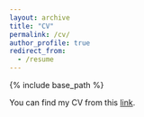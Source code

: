 ```yaml
---
layout: archive
title: "CV"
permalink: /cv/
author_profile: true
redirect_from:
  - /resume
---
```


{% include base_path %}

You can find my CV from this [link]({{url}}/assets/files/cv.pdf).
